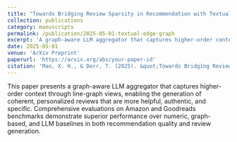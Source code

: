 ```yaml
---
title: "Towards Bridging Review Sparsity in Recommendation with Textual Edge Graph Representation"
collection: publications
category: manuscripts
permalink: /publication/2025-05-01-textual-edge-graph
excerpt: 'A graph-aware LLM aggregator that captures higher-order context through line-graph views for personalized review generation.'
date: 2025-05-01
venue: 'ArXiv Preprint'
paperurl: 'https://arxiv.org/abs/your-paper-id'
citation: 'Mao, X. H., & Derr, T. (2025). &quot;Towards Bridging Review Sparsity in Recommendation with Textual Edge Graph Representation.&quot; <i>ArXiv Preprint</i>.'
---
```

This paper presents a graph-aware LLM aggregator that captures higher-order context through line-graph views, enabling the generation of coherent, personalized reviews that are more helpful, authentic, and specific. Comprehensive evaluations on Amazon and Goodreads benchmarks demonstrate superior performance over numeric, graph-based, and LLM baselines in both recommendation quality and review generation. 